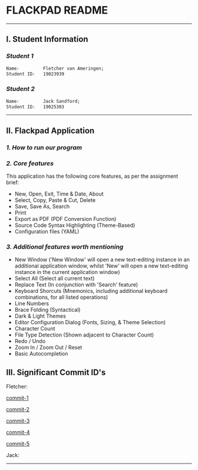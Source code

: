 
# FLACKPAD README
---
## **I. Student Information**

### *Student 1*
```css
Name:         Fletcher van Ameringen;
Student ID:   19023939
```
### *Student 2*
```css
Name:         Jack Sandford;
Student ID:   19025303
```
---

## **II. Flackpad Application**
### *1. How to run our program*

### *2. Core features*
This application has the following core features, as per the assignment brief: 
 - New, Open, Exit, Time & Date, About
 - Select, Copy, Paste & Cut, Delete
 - Save, Save As, Search
 - Print
 - Export as PDF (PDF Conversion Function)
 - Source Code Syntax Highlighting (Theme-Based)
 - Configuration files (YAML)

### *3. Additional features worth mentioning*
 - New Window ('New Window' will open a new text-editing instance in an additional application window, whilst 'New' will open a new text-editing instance in the current application window)
 - Select All (Select all current text)
 - Replace Text (In conjunction with 'Search' feature)
 - Keyboard Shorcuts (Mnemonics, including additional keyboard combinations, for all listed operations)
 - Line Numbers
 - Brace Folding (Syntactical) 
 - Dark & Light Themes
 - Editor Configuration Dialog (Fonts, Sizing, & Theme Selection)
 - Character Count
 - File Type Detection (Shown adjacent to Character Count) 
 - Redo / Undo
 - Zoom In / Zoom Out / Reset
 - Basic Autocompletion

## **III. Significant Commit ID's**
Fletcher:

 [commit-1](https://github.com/jcksndfrd/251-Assignment1-2021-Jack-Fletch/commit/859ee5b86d1c50ebb8d46de17d0d4dbbac2842b1)
 
 [commit-2](https://github.com/jcksndfrd/251-Assignment1-2021-Jack-Fletch/commit/93f2ea64619445a802a6b3ba8a7047c658c18670)

 [commit-3](https://github.com/jcksndfrd/251-Assignment1-2021-Jack-Fletch/commit/9ee712f43a32385435bd94083db488c63b4278c7)
 
 [commit-4](https://github.com/jcksndfrd/251-Assignment1-2021-Jack-Fletch/commit/2f2b275a6a69d346a888cdf9867a2b718dd06ebc)
 
 [commit-5](https://github.com/jcksndfrd/251-Assignment1-2021-Jack-Fletch/commit/855052590b90ec928c91624a0a2e1ce73db5fead)
 
Jack:

---
